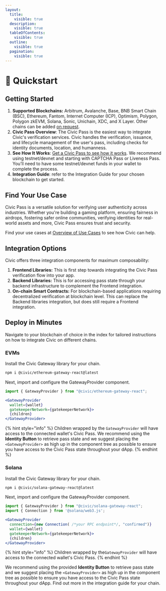 ```yaml
---
layout:
  title:
    visible: true
  description:
    visible: true
  tableOfContents:
    visible: true
  outline:
    visible: true
  pagination:
    visible: true
---
```


# 🚀 Quickstart

## Getting Started

1. **Supported Blockchains:** Arbitrum, Avalanche, Base, BNB Smart Chain (BSC), Ethereum, Fantom, Internet Computer (ICP), Optimism, Polygon, Polygon zkEVM, Solana, Sonic, Unichain, XDC, and X Layer. Other chains can be added [on request](integration-guide/unsupported-evm.md).
2. **Civic Pass Overview**: The Civic Pass is the easiest way to integrate Civic's verification services. Civic handles the verification, issuance, and lifecycle management of the user's pass, including checks for identity documents, location, and humanness.&#x20;
3. **See How It Works**: [Get a Civic Pass to see how it works](https://getpass.civic.com/?scope=liveness,uniqueness,captcha). We recommend using testnet/devnet and starting with CAPTCHA Pass or Liveness Pass. You’ll need to have some testnet/devnet funds in your wallet to complete the process.&#x20;
4. **Integration Guide**: refer to the Integration Guide for your chosen blockchain to get started.

## Find Your Use Case

Civic Pass is a versatile solution for verifying user authenticity across industries. Whether you're building a gaming platform, ensuring fairness in airdrops, fostering safer online communities, verifying identities for real-world assets and more, Civic Pass ensures trust and security.

Find your use cases at [Overview of Use Cases](https://docs.civic.com/pass/use-cases/overview-of-use-cases/) to see how Civic can help.

## Integration Options

Civic offers three integration components for maximum composability:

1. **Frontend Libraries:** This is first step towards integrating the Civic Pass verification flow into your app.
2. **Backend Libraries:** This is for accessing pass state through your backend infrastructure to complement the Frontend integration.
3. **On-chain Smart Contracts:** For blockchain-based applications requiring decentralized verification at blockchain level. This can replace the Backend libraries integration, but does still require a Frontend integration.

## Deploy in Minutes

Navigate to your blockchain of choice in the index for tailored instructions on how to integrate Civic on different chains.

### EVMs

Install the Civic Gateway library for your chain.

```bash
npm i @civic/ethereum-gateway-react@latest
```

Next, import and configure the GatewayProvider component.

```jsx
import { GatewayProvider } from "@civic/ethereum-gateway-react";

<GatewayProvider
  wallet={wallet}
  gatekeeperNetwork={gatekeeperNetwork}>
  {children}
</GatewayProvider>
```

{% hint style="info" %}
Children wrapped by the `GatewayProvider` will have access to the connected wallet's Civic Pass. We recommend using the **Identity Button** to retrieve pass state and we suggest placing the `<GatewayProvider>` as high up in the component tree as possible to ensure you have access to the Civic Pass state throughout your dApp.
{% endhint %}

### Solana

Install the Civic Gateway library for your chain.

```bash
npm i @civic/solana-gateway-react@latest
```

Next, import and configure the GatewayProvider component.

```jsx
import { GatewayProvider } from "@civic/solana-gateway-react";
import { Connection } from '@solana/web3.js';

<GatewayProvider
  connection={new Connection( /*your RPC endpoint*/, "confirmed")}
  wallet={wallet}
  gatekeeperNetwork={gatekeeperNetwork}>
  {children}
</GatewayProvider>
```

{% hint style="info" %}
Children wrapped by the`GatewayProvider` will have access to the connected wallet's Civic Pass.&#x20;
{% endhint %}

We recommend using the provided **Identity Button** to retrieve pass state and we suggest placing the `<GatewayProvider>` as high up in the component tree as possible to ensure you have access to the Civic Pass state throughout your dApp. Find out more in the integration guide for your chain.
